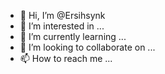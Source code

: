 - 👋 Hi, I’m @Ersihsynk
- 👀 I’m interested in ...
- 🌱 I’m currently learning ...
- 💞️ I’m looking to collaborate on ...
- 📫 How to reach me ...

<!---
Ersihsynk/Ersihsynk is a ✨ special ✨ repository because its `README.md` (this file) appears on your GitHub profile.
You can click the Preview link to take a look at your changes.
--->
